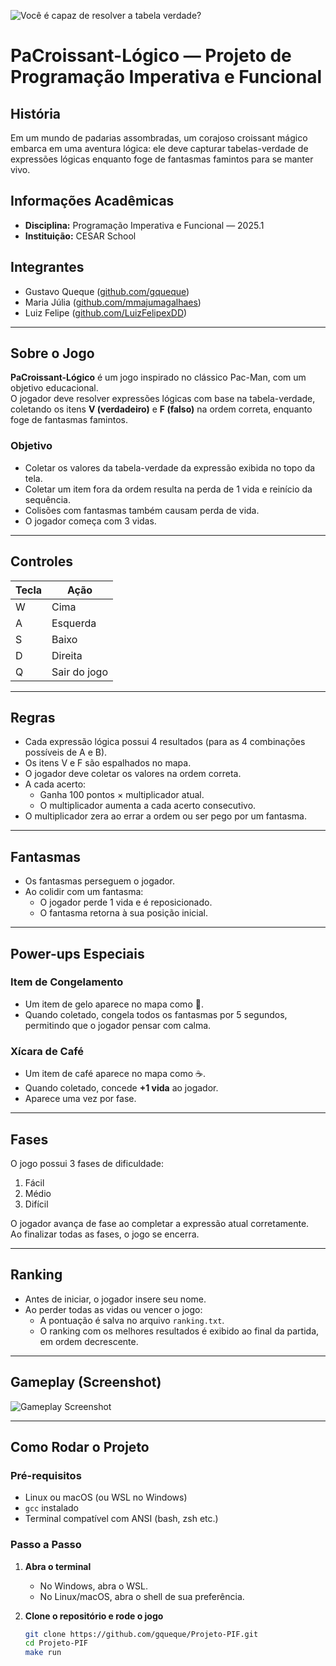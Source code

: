 <!-- Logo do jogo -->
![Você é capaz de resolver a tabela verdade?](assets/logo.png)

# PaCroissant-Lógico — Projeto de Programação Imperativa e Funcional

## História

Em um mundo de padarias assombradas, um corajoso croissant mágico embarca em uma aventura lógica: ele deve capturar tabelas-verdade de expressões lógicas enquanto foge de fantasmas famintos para se manter vivo.

## Informações Acadêmicas

- **Disciplina:** Programação Imperativa e Funcional — 2025.1  
- **Instituição:** CESAR School

## Integrantes

- Gustavo Queque ([github.com/gqueque](https://github.com/gqueque))  
- Maria Júlia ([github.com/mmajumagalhaes](https://github.com/mmajumagalhaes))  
- Luiz Felipe ([github.com/LuizFelipexDD](https://github.com/LuizFelipexDD))  

---

## Sobre o Jogo

**PaCroissant-Lógico** é um jogo inspirado no clássico Pac-Man, com um objetivo educacional.  
O jogador deve resolver expressões lógicas com base na tabela-verdade, coletando os itens **V (verdadeiro)** e **F (falso)** na ordem correta, enquanto foge de fantasmas famintos.

### Objetivo

- Coletar os valores da tabela-verdade da expressão exibida no topo da tela.  
- Coletar um item fora da ordem resulta na perda de 1 vida e reinício da sequência.  
- Colisões com fantasmas também causam perda de vida.  
- O jogador começa com 3 vidas.

---

## Controles

| Tecla | Ação         |
|-------|--------------|
| W     | Cima         |
| A     | Esquerda     |
| S     | Baixo        |
| D     | Direita      |
| Q     | Sair do jogo |

---

## Regras

- Cada expressão lógica possui 4 resultados (para as 4 combinações possíveis de A e B).  
- Os itens V e F são espalhados no mapa.  
- O jogador deve coletar os valores na ordem correta.  
- A cada acerto:  
  - Ganha 100 pontos × multiplicador atual.  
  - O multiplicador aumenta a cada acerto consecutivo.  
- O multiplicador zera ao errar a ordem ou ser pego por um fantasma.

---

## Fantasmas

- Os fantasmas perseguem o jogador.  
- Ao colidir com um fantasma:  
  - O jogador perde 1 vida e é reposicionado.  
  - O fantasma retorna à sua posição inicial.

---

## Power-ups Especiais

### Item de Congelamento

- Um item de gelo aparece no mapa como 🥶.  
- Quando coletado, congela todos os fantasmas por 5 segundos, permitindo que o jogador pensar com calma.

### Xícara de Café

- Um item de café aparece no mapa como ☕.  
- Quando coletado, concede **+1 vida** ao jogador.  
- Aparece uma vez por fase.

---

## Fases

O jogo possui 3 fases de dificuldade:

1. Fácil  
2. Médio  
3. Difícil  

O jogador avança de fase ao completar a expressão atual corretamente.  
Ao finalizar todas as fases, o jogo se encerra.

---

## Ranking

- Antes de iniciar, o jogador insere seu nome.  
- Ao perder todas as vidas ou vencer o jogo:  
  - A pontuação é salva no arquivo `ranking.txt`.  
  - O ranking com os melhores resultados é exibido ao final da partida, em ordem decrescente.

---

## Gameplay (Screenshot)

![Gameplay Screenshot](assets/screenshot.png)

---

## Como Rodar o Projeto

### Pré-requisitos

- Linux ou macOS (ou WSL no Windows)  
- `gcc` instalado  
- Terminal compatível com ANSI (bash, zsh etc.)

### Passo a Passo

1. **Abra o terminal**  
   - No Windows, abra o WSL.  
   - No Linux/macOS, abra o shell de sua preferência.

2. **Clone o repositório e rode o jogo**  
   ```bash
   git clone https://github.com/gqueque/Projeto-PIF.git
   cd Projeto-PIF
   make run
